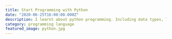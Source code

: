 ```yaml
---
title: Start Programming with Python
date: "2020-06-25T16:00:00.000Z"
description: I learnt about python programming. Including data types, loop, array, conditional, object, and others.
category: programming language
featured_image: python.jpg
---
```

